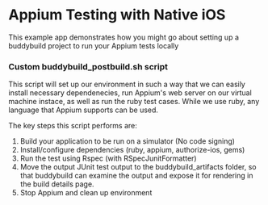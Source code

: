 # Appium Testing with Native iOS

This example app demonstrates how you might go about setting up a buddybuild project to run your Appium tests locally

### Custom buddybuild_postbuild.sh script
This script will set up our environment in such a way that we can easily install necessary dependenecies, run Appium's web server on our virtual machine instace, as well as run the ruby test cases.  While we use ruby, any language that Appium supports can be used.

The key steps this script performs are:
1. Build your application to be run on a simulator (No code signing)
2. Install/configure dependencies (ruby, appium, authorize-ios, gems)
3. Run the test using Rspec (with RSpecJunitFormatter)
4. Move the output JUnit test output to the buddybuild_artifacts folder, so that buddybuild can examine the output and expose it for rendering in the build details page.
5. Stop Appium and clean up environment
